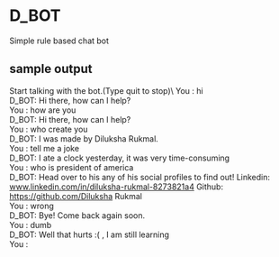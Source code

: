 # D_BOT
Simple rule based chat bot


## sample output

Start talking with the bot.(Type quit to stop)\ 
You : hi\
D_BOT:  Hi there, how can I help?\
You : how are you\
D_BOT:  Hi there, how can I help?\
You : who create you\
D_BOT:  I was made by Diluksha Rukmal.\
You : tell me a joke\
D_BOT:  I ate a clock yesterday, it was very time-consuming\
You : who is president of america\
D_BOT:  Head over to his any of his social profiles to find out! Linkedin: www.linkedin.com/in/diluksha-rukmal-8273821a4 Github: https://github.com/Diluksha Rukmal\
You : wrong\
D_BOT:  Bye! Come back again soon.\
You : dumb\
D_BOT:  Well that hurts :( , I am still learning\
You :
